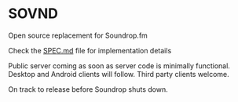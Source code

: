 # SOVND

Open source replacement for Soundrop.fm

Check the [SPEC.md](SPEC.md) file for implementation details

Public server coming as soon as server code is minimally functional. Desktop and Android clients will follow. Third party clients welcome. 

On track to release before Soundrop shuts down.
